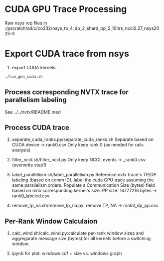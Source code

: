 # CUDA GPU Trace Processing

Raw nsys rep files in :/pscratch/sd/c/co232/nsys_tp_4_dp_2_shard_pp_2_10itrs_nccl2.27_nsys2025-3

# Export CUDA trace from nsys
1. export CUDA kernels:
```bash
./run_gen_cuda.sh
```

## Process corresponding NVTX trace for parallelism labeling
See ../../nvtx/README.med

## Process CUDA trace
1. separate_cuda_ranks.py/separate_cuda_ranks.sh
Separate based on CUDA device -> rank0.csv
Only keep rank 0 (as needed for rails analysis)

2. filter_nccl.sh/filter_nccl.py
Only keep NCCL events -> _rank0.csv (overwrite step1)

3. label_parallelism.sh/label_parallelism.py
Reference nvtx trace's TP/DP labeling (based on comm ID), label the cuda GPU trace assuming the same parallelism orders. Populate a Communication Size (bytes) field based on nvtx corresponding kernel's size. PP size: 16777216 bytes -> rank0_labeled.csv

4. remove_tp_na.sh/remove_tp_na.py: remove TP, NA -> rank0_dp_pp.csv

## Per-Rank Window Calculaion
1. calc_wind.sh/calc_wind.py:calculate per-rank window sizes and aggregarate message size (bytes) for all kernels before a switching window.

2. ipynb for plot: windows cdf + size vs. windows graph